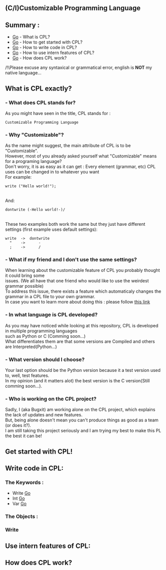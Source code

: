 ## (C/I)Customizable Programming Language
## Summary :
* [Go](#what-is-cpl-exactly) - What is CPL?
* [Go](#get-started-with-cpl) - How to get started with CPL?
* [Go](#write-code-in-cpl) - How to write code in CPL?
* [Go](#use-intern-features-of-cpl) - How to use intern features of CPL?
* [Go](#how-does-cpl-work) - How does CPL work?

/!\Please excuse any syntaxical or grammatical error, english is <b>NOT</b> my native language...
## What is CPL exactly?
### - What does CPL stands for?
  As you might have seen in the title, CPL stands for :
```
Customizable Programming Language
```
### - Why "Customizable"?
  As the name might suggest, the main attribute of CPL is to be "Customizable".
  <br>However, most of you already asked yourself what "Customizable" means for a programing language?
  <br>Don't worry, it is as easy as it can get : Every element (grammar, etc) CPL uses can be changed in to whatever you want
  <br>For example:
  ```
write ("Hello world!");
  ```
  <br> And:
```
dontwrite (-Hello world!-)/
```
<br>These two examples both work the same but they just have different settings (first example uses default settings):
```
write  ->  dontwrite
  "    ->      -
  ;    ->      /
```

### - What if my friend and I don't use the same settings?
  When learning about the customizable feature of CPL you probably thought it could bring some 
  <br>issues. (We all have that one friend who would like to use the weirdest grammar possible)
  <br>To address this issue, there exists a feature which automaticaly changes the grammar in a CPL file to your own grammar.
  <br>In case you want to learn more about doing this : please follow [this link](#use-intern-features-of-cpl)

### - In what language is CPL developed?
  As you may have noticed while looking at this repository, CPL is developed in multiple programming languages
  <br>such as Python or C (Comming soon...)
  <br>What differentiates them are that some versions are Compiled and others are Interpreted(Python...)
  
### - What version should I choose?
  Your last option should be the Python version because it a test version used to, well, test features.
  <br>In my opinion (and it matters alot) the best version is the C version(Still comming soon...).
  
### - Who is working on the CPL project?
  Sadly, I (aka Bugxit) am working alone on the CPL project, which explains the lack of updates and new features.
  <br>But, being alone doesn't mean you can't produce things as good as a team (or does it?). 
  <br>I am still taking this project seriously and I am trying my best to make this PL the best it can be!

## Get started with CPL!
## Write code in CPL:
### The Keywords :
- Write [Go](#write)
- Int   [Go](#int)
- Var   [Go](#var)
### The Objects :
### Write

## Use intern features of CPL: 
## How does CPL work?
